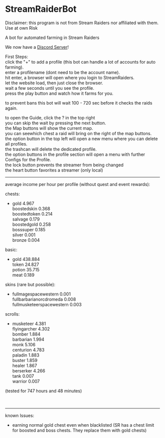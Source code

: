 # StreamRaiderBot

Disclaimer: this program is not from Stream Raiders nor affiliated with them. Use at own Risk

A bot for automated farming in Stream Raiders

We now have a [Discord Server](https://discord.gg/u7e5nTRaZQ)!


First Steps:  
click the "+" to add a profile (this bot can handle a lot of accounts for auto farming).  
enter a profilename (dont need to be the account name).  
hit enter, a browser will open where you login to StreamRaiders.  
let the website load, then just close the browser.  
wait a few seconds until you see the profile.  
press the play button and watch how it farms for you.  
  
to prevent bans this bot will wait 100 - 720 sec before it checks the raids again.

to open the Guide, click the ? in the top right  
you can skip the wait by pressing the next button.  
the Map buttons will show the current map.  
you can seewhich chest a raid will bring on the right of the map buttons.  
the option button in the top left will open a new menu where you can delete all profiles.  
the trashcan will delete the dedicated profile.  
the option buttons in the profile section will open a menu with further Configs for the Profile.  
the lock button prevents the streamer from being changed  
the heart button favorites a streamer (only local)  

***

average income per hour per profile (without quest and event rewards):  
  
chests:  
- gold 4.967  
boostedskin 0.368  
boostedtoken 0.214  
salvage 0.179  
boostedgold 0.258  
bosssuper 0.185  
silver 0.001  
bronze 0.004  
  
basic:  
- gold 438.884  
token 24.827  
potion 35.715  
meat 0.189  
  
skins (rare but possible):  
- fullmagespacewestern 0.001  
fullbarbarianorcdromeda 0.008  
fullmusketeerspacewestern 0.003  
  
scrolls:  
- musketeer 4.381  
flyingarcher 4.302  
bomber 1.884  
barbarian 1.994  
monk 5.106  
centurion 4.783  
paladin 1.883  
buster 1.859  
healer 1.867  
berserker 4.266  
tank 0.007  
warrior 0.007  

(tested for 747 hours and 48 minutes)  
<br><br>
***
known Issues:  
- earning normal gold chest even when blacklisted (SR has a chest limit for boosted and boss chests. They replace them with gold chests)  



